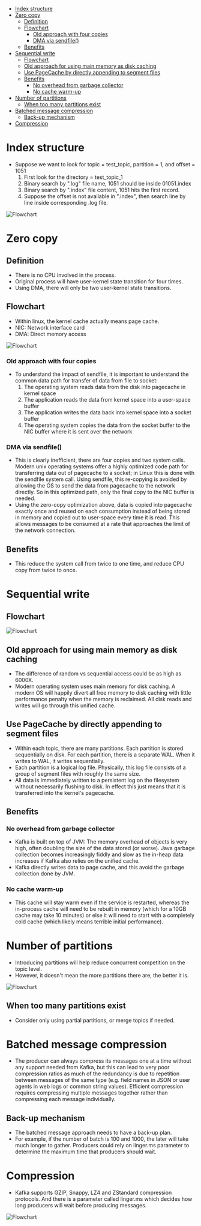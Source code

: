 - [Index structure](#index-structure)
- [Zero copy](#zero-copy)
  - [Definition](#definition)
  - [Flowchart](#flowchart)
    - [Old approach with four copies](#old-approach-with-four-copies)
    - [DMA via sendfile()](#dma-via-sendfile)
  - [Benefits](#benefits)
- [Sequential write](#sequential-write)
  - [Flowchart](#flowchart-1)
  - [Old approach for using main memory as disk caching](#old-approach-for-using-main-memory-as-disk-caching)
  - [Use PageCache by directly appending to segment files](#use-pagecache-by-directly-appending-to-segment-files)
  - [Benefits](#benefits-1)
    - [No overhead from garbage collector](#no-overhead-from-garbage-collector)
    - [No cache warm-up](#no-cache-warm-up)
- [Number of partitions](#number-of-partitions)
  - [When too many partitions exist](#when-too-many-partitions-exist)
- [Batched message compression](#batched-message-compression)
  - [Back-up mechanism](#back-up-mechanism)
- [Compression](#compression)

# Index structure
* Suppose we want to look for topic = test_topic, partition = 1, and offset = 1051
  1. First look for the directory = test_topic_1
  2. Binary search by ".log" file name, 1051 should be inside 01051.index
  3. Binary search by ".index" file content, 1051 hits the first record. 
  4. Suppose the offset is not available in ".index", then search line by line inside corresponding .log file. 

![Flowchart](../.gitbook/assets/messageQueue_kafka_indexStructure.png) 

# Zero copy
## Definition
* There is no CPU involved in the process. 
* Original process will have user-kernel state transition for four times. 
* Using DMA, there will only be two user-kernel state transitions. 

## Flowchart
* Within linux, the kernel cache actually means page cache. 
* NIC: Network interface card
* DMA: Direct memory access

![Flowchart](../.gitbook/assets/messageQueue_zeroCopy.png) 

### Old approach with four copies
* To understand the impact of sendfile, it is important to understand the common data path for transfer of data from file to socket:
  1. The operating system reads data from the disk into pagecache in kernel space
  2. The application reads the data from kernel space into a user-space buffer
  3. The application writes the data back into kernel space into a socket buffer
  4. The operating system copies the data from the socket buffer to the NIC buffer where it is sent over the network

### DMA via sendfile()
* This is clearly inefficient, there are four copies and two system calls. Modern unix operating systems offer a highly optimized code path for transferring data out of pagecache to a socket; in Linux this is done with the sendfile system call. Using sendfile, this re-copying is avoided by allowing the OS to send the data from pagecache to the network directly. So in this optimized path, only the final copy to the NIC buffer is needed. 
* Using the zero-copy optimization above, data is copied into pagecache exactly once and reused on each consumption instead of being stored in memory and copied out to user-space every time it is read. This allows messages to be consumed at a rate that approaches the limit of the network connection.

## Benefits
* This reduce the system call from twice to one time, and reduce CPU copy from twice to once. 

# Sequential write
## Flowchart

![Flowchart](../.gitbook/assets/messageQueue_kafka_sequentialWrite.png) 

## Old approach for using main memory as disk caching
* The difference of random vs sequential access could be as high as 6000X. 
* Modern operating system uses main memory for disk caching. A modern OS will happily divert all free memory to disk caching with little performance penalty when the memory is reclaimed. All disk reads and writes will go through this unified cache.

## Use PageCache by directly appending to segment files
* Within each topic, there are many partitions. Each partition is stored sequentially on disk. For each partition, there is a separate WAL. When it writes to WAL, it writes sequentially. 
* Each partition is a logical log file. Physically, this log file consists of a group of segment files with roughly the same size. 
* All data is immediately written to a persistent log on the filesystem without necessarily flushing to disk. In effect this just means that it is transferred into the kernel's pagecache.

## Benefits
### No overhead from garbage collector
* Kafka is built on top of JVM: The memory overhead of objects is very high, often doubling the size of the data stored (or worse). Java garbage collection becomes increasingly fiddly and slow as the in-heap data increases if Kafka also relies on the unified cache. 
* Kafka directly writes data to page cache, and this avoid the garbage collection done by JVM. 

### No cache warm-up
* This cache will stay warm even if the service is restarted, whereas the in-process cache will need to be rebuilt in memory (which for a 10GB cache may take 10 minutes) or else it will need to start with a completely cold cache (which likely means terrible initial performance).

# Number of partitions
* Introducing partitions will help reduce concurrent competition on the topic level. 
* However, it doesn't mean the more partitions there are, the better it is. 

![Flowchart](../.gitbook/assets/messageQueue_kafka_numPartitions.png) 

## When too many partitions exist
* Consider only using partial partitions, or merge topics if needed. 

# Batched message compression
* The producer can always compress its messages one at a time without any support needed from Kafka, but this can lead to very poor compression ratios as much of the redundancy is due to repetition between messages of the same type (e.g. field names in JSON or user agents in web logs or common string values). Efficient compression requires compressing multiple messages together rather than compressing each message individually.

## Back-up mechanism
* The batched message approach needs to have a back-up plan. 
* For example, if the number of batch is 100 and 1000, the later will take much longer to gather. Producers could rely on linger.ms parameter to determine the maximum time that producers should wait. 

# Compression
* Kafka supports GZIP, Snappy, LZ4 and ZStandard compression protocols. And there is a parameter called linger.ms which decides how long producers will wait before producing messages. 

![Flowchart](../.gitbook/assets/messageQueue_kafka_compression.png) 
